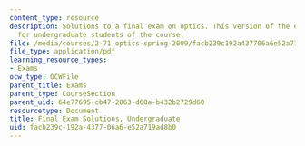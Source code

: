 ```yaml
---
content_type: resource
description: Solutions to a final exam on optics. This version of the exam is intended
  for undergraduate students of the course.
file: /media/courses/2-71-optics-spring-2009/facb239c192a437706a6e52a719ad8b0_MIT2_71S09_ufinal_sol.pdf
file_type: application/pdf
learning_resource_types:
- Exams
ocw_type: OCWFile
parent_title: Exams
parent_type: CourseSection
parent_uid: 64e77695-cb47-2863-d60a-b432b2729d60
resourcetype: Document
title: Final Exam Solutions, Undergraduate
uid: facb239c-192a-4377-06a6-e52a719ad8b0
---
```

